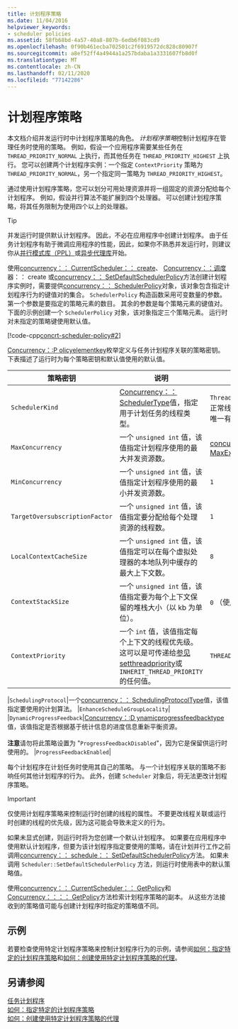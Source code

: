 ```yaml
---
title: 计划程序策略
ms.date: 11/04/2016
helpviewer_keywords:
- scheduler policies
ms.assetid: 58fb68bd-4a57-40a8-807b-6edb6f083cd9
ms.openlocfilehash: 0f90b461ecba702501c2f6919572dc828c80907f
ms.sourcegitcommit: a8ef52ff4a4944a1a257bdaba1a3331607fb8d0f
ms.translationtype: MT
ms.contentlocale: zh-CN
ms.lasthandoff: 02/11/2020
ms.locfileid: "77142286"
---
```

# <a name="scheduler-policies"></a>计划程序策略

本文档介绍并发运行时中计划程序策略的角色。 *计划程序策略*控制计划程序在管理任务时使用的策略。 例如，假设一个应用程序需要某些任务在 `THREAD_PRIORITY_NORMAL` 上执行，而其他任务在 `THREAD_PRIORITY_HIGHEST` 上执行。  您可以创建两个计划程序实例：一个指定 `ContextPriority` 策略为 `THREAD_PRIORITY_NORMAL`，另一个指定同一策略为 `THREAD_PRIORITY_HIGHEST`。

通过使用计划程序策略，您可以划分可用处理资源并将一组固定的资源分配给每个计划程序。 例如，假设并行算法不能扩展到四个处理器。 可以创建计划程序策略，将其任务限制为使用四个以上的处理器。

> [!TIP]
> 并发运行时提供默认计划程序。 因此，不必在应用程序中创建计划程序。 由于任务计划程序有助于微调应用程序的性能，因此，如果你不熟悉并发运行时，则建议你从[并行模式库（PPL）](../../parallel/concrt/parallel-patterns-library-ppl.md)或[异步代理库](../../parallel/concrt/asynchronous-agents-library.md)开始。

使用[concurrency：： CurrentScheduler：： create](reference/currentscheduler-class.md#create)、 [Concurrency：：调度](reference/scheduler-class.md#create)器：： create 或[concurrency：： SetDefaultSchedulerPolicy](reference/scheduler-class.md#setdefaultschedulerpolicy)方法创建计划程序实例时，需要提供[concurrency：： SchedulerPolicy](../../parallel/concrt/reference/schedulerpolicy-class.md)对象，该对象包含指定计划程序行为的键值对的集合。 `SchedulerPolicy` 构造函数采用可变数量的参数。 第一个参数是要指定的策略元素的数目。 其余的参数是每个策略元素的键值对。 下面的示例创建一个 `SchedulerPolicy` 对象，该对象指定三个策略元素。 运行时对未指定的策略键使用默认值。

[!code-cpp[concrt-scheduler-policy#2](../../parallel/concrt/codesnippet/cpp/scheduler-policies_1.cpp)]

[Concurrency：:P olicyelementkey](reference/concurrency-namespace-enums.md#policyelementkey)枚举定义与任务计划程序关联的策略密钥。 下表描述了运行时为每个策略密钥和默认值使用的默认值。

|策略密钥|说明|默认值|
|----------------|-----------------|-------------------|
|`SchedulerKind`|[Concurrency：： SchedulerType](reference/concurrency-namespace-enums.md#schedulertype)值，指定用于计划任务的线程类型。|`ThreadScheduler`（使用正常线程）。 这是此键的唯一有效值。|
|`MaxConcurrency`|一个 `unsigned int` 值，该值指定计划程序使用的最大并发资源数。|[concurrency：： MaxExecutionResources](reference/concurrency-namespace-constants1.md#maxexecutionresources)|
|`MinConcurrency`|一个 `unsigned int` 值，该值指定计划程序使用的最小并发资源数。|`1`|
|`TargetOversubscriptionFactor`|一个 `unsigned int` 值，该值指定要分配给每个处理资源的线程数。|`1`|
|`LocalContextCacheSize`|一个 `unsigned int` 值，该值指定可以在每个虚拟处理器的本地队列中缓存的最大上下文数。|`8`|
|`ContextStackSize`|一个 `unsigned int` 值，该值指定要为每个上下文保留的堆栈大小（以 kb 为单位）。|`0` （使用默认堆栈大小）|
|`ContextPriority`|一个 `int` 值，该值指定每个上下文的线程优先级。 这可以是可传递给[参见 setthreadpriority](/windows/win32/api/processthreadsapi/nf-processthreadsapi-setthreadpriority)或 `INHERIT_THREAD_PRIORITY`的任何值。|`THREAD_PRIORITY_NORMAL`|

|`SchedulingProtocol`|一个[concurrency：： SchedulingProtocolType](reference/concurrency-namespace-enums.md#schedulingprotocoltype)值，该值指定要使用的计划算法。 |`EnhanceScheduleGroupLocality`| |`DynamicProgressFeedback`|[Concurrency：:D ynamicprogressfeedbacktype](reference/concurrency-namespace-enums.md#dynamicprogressfeedbacktype)值，该值指定是否根据基于统计信息的进度信息重新平衡资源。<br /><br /> **注意**请勿将此策略设置为 "`ProgressFeedbackDisabled`"，因为它是保留供运行时使用的。 |`ProgressFeedbackEnabled`|

每个计划程序在计划任务时使用其自己的策略。 与一个计划程序关联的策略不影响任何其他计划程序的行为。 此外，创建 `Scheduler` 对象后，将无法更改计划程序策略。

> [!IMPORTANT]
> 仅使用计划程序策略来控制运行时创建的线程的属性。 不要更改线程关联或运行时创建的线程的优先级，因为这可能会导致未定义的行为。

如果未显式创建，则运行时将为您创建一个默认计划程序。 如果要在应用程序中使用默认计划程序，但要为该计划程序指定要使用的策略，请在计划并行工作之前调用[concurrency：： schedule：： SetDefaultSchedulerPolicy](reference/scheduler-class.md#setdefaultschedulerpolicy)方法。 如果未调用 `Scheduler::SetDefaultSchedulerPolicy` 方法，则运行时使用表中的默认策略值。

使用[concurrency：： CurrentScheduler：： GetPolicy](reference/currentscheduler-class.md#getpolicy)和[Concurrency：：：： GetPolicy](reference/scheduler-class.md#getpolicy)方法检索计划程序策略的副本。 从这些方法接收到的策略值可能与创建计划程序时指定的策略值不同。

## <a name="example"></a>示例

若要检查使用特定计划程序策略来控制计划程序行为的示例，请参阅[如何：指定特定的计划程序策略](../../parallel/concrt/how-to-specify-specific-scheduler-policies.md)和[如何：创建使用特定计划程序策略的代理](../../parallel/concrt/how-to-create-agents-that-use-specific-scheduler-policies.md)。

## <a name="see-also"></a>另请参阅

[任务计划程序](../../parallel/concrt/task-scheduler-concurrency-runtime.md)<br/>
[如何：指定特定的计划程序策略](../../parallel/concrt/how-to-specify-specific-scheduler-policies.md)<br/>
[如何：创建使用特定计划程序策略的代理](../../parallel/concrt/how-to-create-agents-that-use-specific-scheduler-policies.md)
